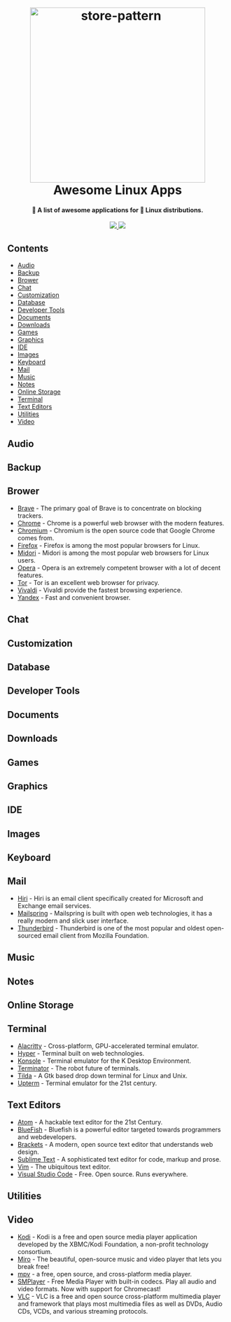 <h1 align="center">
  <a href="https://github.com/jade28/awesome-linux-apps">
    <img alt="store-pattern" src="https://user-images.githubusercontent.com/34389409/50555555-b76c4d00-0d00-11e9-9c88-044c4ff10d6f.png" width="400">
  </a>
  <br>Awesome Linux Apps<br>
</h1>

<h4 align="center">
  🚀 A list of awesome applications for 🐧 Linux distributions.
</h4>

<p align="center">  
   <a href="https://github.com/sindresorhus/awesome">
    <img src="https://awesome.re/badge.svg"/>
  </a>
  
  <a href="https://github.com/jade28/awesome-linux-apps">
    <img src="https://img.shields.io/badge/contributions-welcome-orange.svg"/>
  </a>
</p>  

## Contents

- [Audio](#audio)
- [Backup](#backup)
- [Brower](#brower)
- [Chat](#chat)
- [Customization](#customization)
- [Database](#database)
- [Developer Tools](#developer-tools)
- [Documents](#documents)
- [Downloads](#downloads)
- [Games](#games)
- [Graphics](#graphics)
- [IDE](#ide)
- [Images](#images)
- [Keyboard](#keyboard)
- [Mail](#mail)
- [Music](#music)
- [Notes](#notes)
- [Online Storage](#online-storage)
- [Terminal](#terminal)
- [Text Editors](#text-editors)
- [Utilities](#utilities)
- [Video](#video)

## Audio

## Backup

## Brower

- [Brave](https://brave.com/) - The primary goal of Brave is to concentrate on blocking trackers.
- [Chrome](https://www.google.com/chrome/) - Chrome is a powerful web browser with the modern features.
- [Chromium](http://www.chromium.org/) - Chromium is the open source code that Google Chrome comes from.
- [Firefox](https://www.mozilla.org/en-US/firefox/) - Firefox is among the most popular browsers for Linux.
- [Midori](https://www.midori-browser.org/) - Midori is among the most popular web browsers for Linux users.
- [Opera](https://www.opera.com) - Opera is an extremely competent browser with a lot of decent features.
- [Tor](https://www.torproject.org/) - Tor is an excellent web browser for privacy. 
- [Vivaldi](https://vivaldi.com) - Vivaldi provide the fastest browsing experience.
- [Yandex](https://browser.yandex.com/) - Fast and convenient browser.

## Chat

## Customization

## Database

## Developer Tools

## Documents

## Downloads

## Games

## Graphics

## IDE

## Images

## Keyboard

## Mail

- [Hiri](https://www.hiri.com/) - Hiri is an email client specifically created for Microsoft and Exchange email services.
- [Mailspring](https://getmailspring.com/) - Mailspring is built with open web technologies, it has a really modern and slick user interface.
- [Thunderbird](https://www.thunderbird.net) - Thunderbird is one of the most popular and oldest open-sourced email client from Mozilla Foundation.

## Music

## Notes

## Online Storage

## Terminal

- [Alacritty](https://github.com/jwilm/alacritty) - Cross-platform, GPU-accelerated terminal emulator.
- [Hyper](https://github.com/zeit/hyper) - Terminal built on web technologies.
- [Konsole](https://konsole.kde.org/) - Terminal emulator for the K Desktop Environment.
- [Terminator](https://gnometerminator.blogspot.com/p/introduction.html) - The robot future of terminals.
- [Tilda](https://github.com/lanoxx/tilda) - A Gtk based drop down terminal for Linux and Unix.
- [Upterm](https://github.com/railsware/upterm) - Terminal emulator for the 21st century.

## Text Editors

- [Atom](https://atom.io/) - A hackable text editor for the 21st Century.
- [BlueFish](http://bluefish.openoffice.nl/index.html) - Bluefish is a powerful editor targeted towards programmers and webdevelopers.
- [Brackets](http://brackets.io/) - A modern, open source text editor that understands web design.
- [Sublime Text](https://www.sublimetext.com/) - A sophisticated text editor for code, markup and prose.
- [Vim](https://vim8.org/) - The ubiquitous text editor.
- [Visual Studio Code](https://code.visualstudio.com/) - Free. Open source. Runs everywhere.

## Utilities

## Video

- [Kodi](https://kodi.tv/) - Kodi is a free and open source media player application developed by the XBMC/Kodi Foundation, a non-profit technology consortium.
- [Miro](http://www.getmiro.com/) - The beautiful, open-source music and video player that lets you break free!
- [mpv](https://mpv.io/) - a free, open source, and cross-platform media player.
- [SMPlayer](https://www.smplayer.info/) - Free Media Player with built-in codecs. Play all audio and video formats. Now with support for Chromecast!
- [VLC](http://www.videolan.org/vlc/index.html) - VLC is a free and open source cross-platform multimedia player and framework that plays most multimedia files as well as DVDs, Audio CDs, VCDs, and various streaming protocols.
